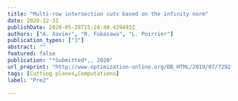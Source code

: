 ```yaml
---
title: "Multi-row intersection cuts based on the infinity norm"
date: 2020-12-31
publishDate: 2020-05-28T15:24:40.429493Z
authors: ["A. Xavier", "R. Fukasawa", "L. Poirrier"]
publication_types: ["3"]
abstract: ""
featured: false
publication: "*Submitted*,, 2020" 
url_preprint: "http://www.optimization-online.org/DB_HTML/2019/07/7292.html"
tags: [Cutting planes,Computations]
label: "Pre2"

---
```


